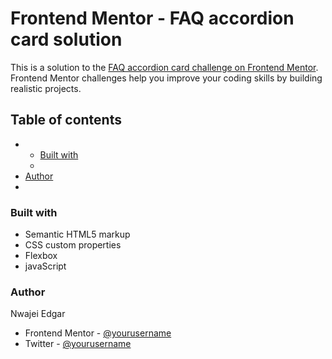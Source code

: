 # Frontend Mentor - FAQ accordion card solution

This is a solution to the [FAQ accordion card challenge on Frontend Mentor](https://www.frontendmentor.io/challenges/faq-accordion-card-XlyjD0Oam). Frontend Mentor challenges help you improve your coding skills by building realistic projects. 

## Table of contents

- 
  - [Built with](#built-with)
  - 
- [Author](#author)
- 


### Built with

- Semantic HTML5 markup
- CSS custom properties
- Flexbox
- javaScript



### Author

Nwajei Edgar
- Frontend Mentor - [@yourusername](https://www.frontendmentor.io/profile/Otakuwind)
- Twitter - [@yourusername](https://www.twitter.com/0x_wind)

